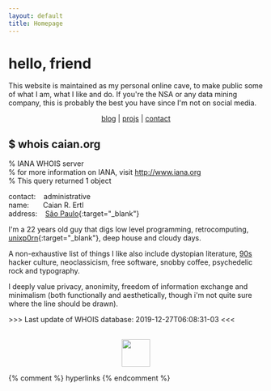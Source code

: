 ```yaml
---
layout: default
title: Homepage
---
```


# hello, friend

This website is maintained as my personal online cave, to make public some of
what I am, what I like and do. If you're the NSA or any data mining company,
this is probably the best you have since I'm not on social media.

<center>
  <a href="/blog.html">blog</a>
  |
  <a href="/projs.html">projs</a>
  |
  <a href="/contact.html">contact</a>
</center>

## $ whois caian.org

% IANA WHOIS server<br />
% for more information on IANA, visit http://www.iana.org<br />
% This query returned 1 object<br />

contact: &nbsp;&nbsp; administrative<br />
name: &nbsp;&nbsp;&nbsp;&nbsp;&nbsp; Caian R. Ertl<br />
address: &nbsp;&nbsp; [São Paulo][home]{:target="_blank"}<br />

I'm a 22 years old guy that digs low level programming, retrocomputing,
[unixp0rn][pron]{:target="_blank"}, deep house and cloudy days.

A non-exhaustive list of things I like also include dystopian literature,
[90s][90s] hacker culture, neoclassicism, free software, snobby coffee,
psychedelic rock and typography.

I deeply value privacy, anonimity, freedom of information exchange and
minimalism (both functionally and aesthetically, though i'm not quite sure
where the line should be drawn).

&gt;&gt;&gt; Last update of WHOIS database: 2019-12-27T06:08:31-03 &lt;&lt;&lt; <br /><br />

<center>
  <a href="https://www.kopimi.com" target="_blank">
    <img src="https://miro.medium.com/max/540/1*6O4fMOqFTNEfth3eRDBanA.png"
         height="54"
         width="56">
  </a>
</center>


{% comment %}
    hyperlinks
{% endcomment %}

[home]: https://en.wikipedia.org/wiki/S%C3%A3o_Paulo_(state)
[pron]: https://www.reddit.com/r/unixporn
[90s]: /geocities
